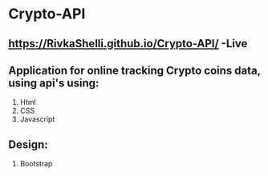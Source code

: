 # Crypto-API
## https://RivkaShelli.github.io/Crypto-API/ -Live
## Application for online tracking Crypto coins data, using api's using:
1. Html
2. CSS
3. Javascript
## Design:
1. Bootstrap
